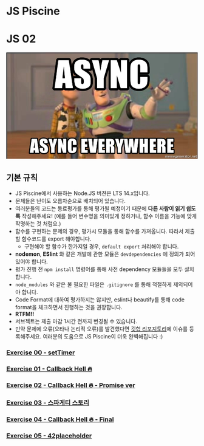 # JS Piscine

# JS 02

![](images/async-async-everywhere.jpg)

## 기본 규칙

* JS Piscine에서 사용하는 Node.JS 버젼은 LTS 14.x입니다.
* 문제들은 난이도 오름차순으로 배치되어 있습니다.
* 여러분들의 코드는 동료평가를 통해 평가될 예정이기 때문에 **다른 사람이 읽기 쉽도록** 작성해주세요! (예를 들어 변수명을 의미있게 정하거나, 함수 이름을 기능에 맞게 작명하는 것 처럼요.)
* 함수를 구현하는 문제의 경우, 평가시 모듈을 통해 함수를 가져옵니다. 따라서 제출할 함수코드를 export 해야합니다.
  - 구현해야 할 함수가 한가지일 경우, `default export` 처리해야 합니다.
* **nodemon**, **ESlint** 와 같은 개발에 관한 모듈은 `devdependencies` 에 정의가 되어 있어야 합니다.
* 평가 진행 전 `npm install` 명령어를 통해 사전 dependency 모듈들을 모두 설치 합니다.
* `node_modules` 와 같은 불 필요한 파일은 `.gitignore` 를 통해 적절하게 제외되어야 합니다.
* Code Format에 대하여 평가하지는 않지만, eslint나 beautify를 통해 code format을 체크하면서 진행하는 것을 권장합니다.
* **RTFM!!**
* 서브젝트는 제출 마감 1시간 전까지 변경될 수 있습니다.
* 만약 문제에 오류(오타나 논리적 오류)를 발견했다면 [깃헙 리포지토리](https://github.com/issamelferkh/Piscine_JS)에 이슈를 등록해주세요. 여러분의 도움으로 JS Piscine이 더욱 완벽해집니다 :)

### [Exercise 00 - setTimer](ex00.md)
### [Exercise 01 - Callback Hell 🔥](ex01.md)
### [Exercise 02 - Callback Hell 🔥 - Promise ver](ex02.md)
### [Exercise 03 - 스파게티 스토리](ex03.md)
### [Exercise 04 - Callback Hell 🔥 - Final](ex04.md)
### [Exercise 05 - 42placeholder](ex05.md)
